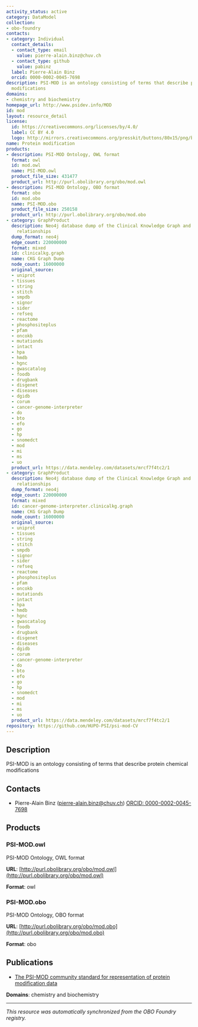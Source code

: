 ```yaml
---
activity_status: active
category: DataModel
collection:
- obo-foundry
contacts:
- category: Individual
  contact_details:
  - contact_type: email
    value: pierre-alain.binz@chuv.ch
  - contact_type: github
    value: pabinz
  label: Pierre-Alain Binz
  orcid: 0000-0002-0045-7698
description: PSI-MOD is an ontology consisting of terms that describe protein chemical
  modifications
domains:
- chemistry and biochemistry
homepage_url: http://www.psidev.info/MOD
id: mod
layout: resource_detail
license:
  id: https://creativecommons.org/licenses/by/4.0/
  label: CC BY 4.0
  logo: http://mirrors.creativecommons.org/presskit/buttons/80x15/png/by.png
name: Protein modification
products:
- description: PSI-MOD Ontology, OWL format
  format: owl
  id: mod.owl
  name: PSI-MOD.owl
  product_file_size: 431477
  product_url: http://purl.obolibrary.org/obo/mod.owl
- description: PSI-MOD Ontology, OBO format
  format: obo
  id: mod.obo
  name: PSI-MOD.obo
  product_file_size: 250158
  product_url: http://purl.obolibrary.org/obo/mod.obo
- category: GraphProduct
  description: Neo4j database dump of the Clinical Knowledge Graph and additional
    relationships
  dump_format: neo4j
  edge_count: 220000000
  format: mixed
  id: clinicalkg.graph
  name: CKG Graph Dump
  node_count: 16000000
  original_source:
  - uniprot
  - tissues
  - string
  - stitch
  - smpdb
  - signor
  - sider
  - refseq
  - reactome
  - phosphositeplus
  - pfam
  - oncokb
  - mutationds
  - intact
  - hpa
  - hmdb
  - hgnc
  - gwascatalog
  - foodb
  - drugbank
  - disgenet
  - diseases
  - dgidb
  - corum
  - cancer-genome-interpreter
  - do
  - bto
  - efo
  - go
  - hp
  - snomedct
  - mod
  - mi
  - ms
  - uo
  product_url: https://data.mendeley.com/datasets/mrcf7f4tc2/1
- category: GraphProduct
  description: Neo4j database dump of the Clinical Knowledge Graph and additional
    relationships
  dump_format: neo4j
  edge_count: 220000000
  format: mixed
  id: cancer-genome-interpreter.clinicalkg.graph
  name: CKG Graph Dump
  node_count: 16000000
  original_source:
  - uniprot
  - tissues
  - string
  - stitch
  - smpdb
  - signor
  - sider
  - refseq
  - reactome
  - phosphositeplus
  - pfam
  - oncokb
  - mutationds
  - intact
  - hpa
  - hmdb
  - hgnc
  - gwascatalog
  - foodb
  - drugbank
  - disgenet
  - diseases
  - dgidb
  - corum
  - cancer-genome-interpreter
  - do
  - bto
  - efo
  - go
  - hp
  - snomedct
  - mod
  - mi
  - ms
  - uo
  product_url: https://data.mendeley.com/datasets/mrcf7f4tc2/1
repository: https://github.com/HUPO-PSI/psi-mod-CV
---
```

## Description

PSI-MOD is an ontology consisting of terms that describe protein chemical modifications

## Contacts

- Pierre-Alain Binz (pierre-alain.binz@chuv.ch) [ORCID: 0000-0002-0045-7698](https://orcid.org/0000-0002-0045-7698)

## Products

### PSI-MOD.owl

PSI-MOD Ontology, OWL format

**URL**: [http://purl.obolibrary.org/obo/mod.owl](http://purl.obolibrary.org/obo/mod.owl)

**Format**: owl

### PSI-MOD.obo

PSI-MOD Ontology, OBO format

**URL**: [http://purl.obolibrary.org/obo/mod.obo](http://purl.obolibrary.org/obo/mod.obo)

**Format**: obo

## Publications

- [The PSI-MOD community standard for representation of protein modification data](https://www.ncbi.nlm.nih.gov/pubmed/18688235)

**Domains**: chemistry and biochemistry

---

*This resource was automatically synchronized from the OBO Foundry registry.*